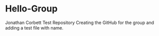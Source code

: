 Hello-Group
===========
Jonathan Corbett
Test Repository
Creating the GitHub for the group and adding a test file with name.
